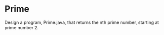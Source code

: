 # Prime

Design a program, Prime.java, that returns the nth prime number, starting at prime number 2. 
